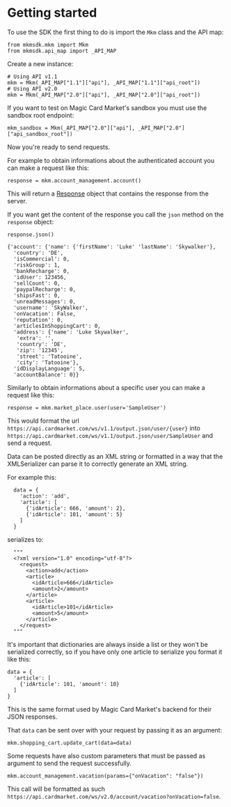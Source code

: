 # Getting started

To use the SDK the first thing to do is import the `Mkm` class and the API map:

    from mkmsdk.mkm import Mkm
    from mkmsdk.api_map import _API_MAP

Create a new instance:

    # Using API v1.1
    mkm = Mkm(_API_MAP["1.1"]["api"], _API_MAP["1.1"]["api_root"])
    # Using API v2.0
    mkm = Mkm(_API_MAP["2.0"]["api"], _API_MAP["2.0"]["api_root"])

If you want to test on Magic Card Market's sandbox you must use the sandbox root endpoint:

    mkm_sandbox = Mkm(_API_MAP["2.0"]["api"], _API_MAP["2.0"]["api_sandbox_root"])

Now you're ready to send requests.

For example to obtain informations about the authenticated account you can make a request like this:

    response = mkm.account_management.account()

This will return a [Response][1] object that contains the response from the server.

If you want get the content of the response you call the `json` method on the `response` object:

    response.json()

    {'account': {'name': {'firstName': 'Luke' 'lastName': 'Skywalker'},
      'country': 'DE',
      'isCommercial': 0,
      'riskGroup': 1,
      'bankRecharge': 0,
      'idUser': 123456,
      'sellCount': 0,
      'paypalRecharge': 0,
      'shipsFast': 0,
      'unreadMessages': 0,
      'username': 'SkyWalker',
      'onVacation': False,
      'reputation': 0,
      'articlesInShoppingCart': 0,
      'address': {'name': 'Luke Skywalker',
       'extra': '',
       'country': 'DE',
       'zip': '12345',
       'street': 'Tatooine',
       'city': 'Tatooine'},
      'idDisplayLanguage': 5,
      'accountBalance': 0}}

Similarly to obtain informations about a specific user you can make a request like this:

    response = mkm.market_place.user(user='SampleUser')

This would format the url `https://api.cardmarket.com/ws/v1.1/output.json/user/{user}` into `https://api.cardmarket.com/ws/v1.1/output.json/user/SampleUser` and send a request.

Data can be posted directly as an XML string or formatted in a way that the XMLSerializer can parse it to correctly generate an XML string.

For example this:

      data = {
        'action': 'add',
        'article': [
          {'idArticle': 666, 'amount': 2},
          {'idArticle': 101, 'amount': 5}
        ]
      }

serializes to:

      """
      <?xml version="1.0" encoding="utf-8"?>
        <request>
          <action>add</action>
          <article>
            <idArticle>666</idArticle>
            <amount>2</amount>
          </article>
          <article>
            <idArticle>101</idArticle>
            <amount>5</amount>
          </article>
        </request>
      """

It's important that dictionaries are always inside a list or they won't be serialized correctly, so if you have only one article to serialize you format it like this:

    data = {
      'article': [
        {'idArticle': 101, 'amount': 10}
      ]
    }

This is the same format used by Magic Card Market's backend for their JSON responses.

That `data` can be sent over with your request by passing it as an argument:

    mkm.shopping_cart.update_cart(data=data)


Some requests have also custom parameters that must be passed as argument to send the request successfully.

    mkm.account_management.vacation(params={"onVacation": "false"})

This call will be formatted as such `https://api.cardmarket.com/ws/v2.0/account/vacation?onVacation=false`.

[1]: http://docs.python-requests.org/en/latest/api/?highlight=response#requests.Response
